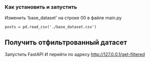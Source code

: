 ### Как установить и запустить
Изменить 'base_dataset' на строке 00 в файле main.py
```
posts = pd.read_csv('./base_dataset.csv')
```

## Получить отфильтрованный датасет
Запустить FastAPI
И перейти по адресу http://127.0.0.1/get-filtered